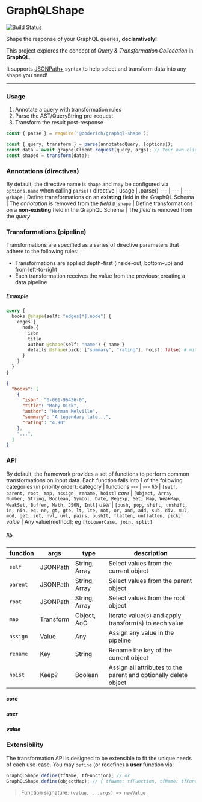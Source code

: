 # GraphQLShape

[![Build Status](https://github.com/CoderichLLC/nodejs-graphql-shape/actions/workflows/publish.yml/badge.svg)](https://github.com/CoderichLLC/nodejs-graphql-shape/actions/workflows/publish.yml)

Shape the response of your GraphQL queries, **declaratively!**

This project explores the concept of *Query & Transformation Collocation* in **GraphQL**.

It supports [JSONPath+](https://www.npmjs.com/package/jsonpath-plus) syntax to help select and transform data into any shape you need!

---

### Usage
1. Annotate a query with transformation rules
2. Parse the AST/QueryString pre-request
3. Transform the result post-response

```javascript
const { parse } = require('@coderich/graphql-shape');

const { query, transform } = parse(annotatedQuery, [options]);
const data = await graphqlClient.request(query, args); // Your own client
const shaped = transform(data);
```

### Annotations (directives)
By default, the directive name is `shape` and may be configured via `options.name` when calling `parse()`
directive | usage | .parse()
--- | --- | ---
`@shape` | Define transformations on an **existing** field in the GraphQL Schema | The *annotation* is removed from the *field*
`@_shape` | Define transformations on a **non-existing** field in the GraphQL Schema | The *field* is removed from the *query*

### Transformations (pipeline)
Transformations are specified as a series of directive parameters that   adhere to the following rules:
* Transformations are applied depth-first (inside-out, bottom-up) and from left-to-right
* Each transformation receives the value from the previous; creating a data pipeline

##### Example
```graphql
query {
  books @shape(self: "edges[*].node") {
    edges {
      node {
        isbn
        title
        author @shape(self: "name") { name }
        details @shape(pick: ["summary", "rating"], hoist: false) # mixed/schemaless JSON
      }
    }
  }
}
```

```json
{
  "books": [
    {
      "isbn": "0-061-96436-0",
      "title": "Moby Dick",
      "author": "Herman Melville",
      "summary": "A legendary tale...",
      "rating": "4.90"
    },
    "...",
  ]
}
```

### API
By default, the framework provides a set of functions to perform common transformations on input data. Each function falls into 1 of the following categories (in priority order):
category | functions
--- | ---
*lib* | `[self, parent, root, map, assign, rename, hoist]`
*core* | `[Object, Array, Number, String, Boolean, Symbol, Date, RegExp, Set, Map, WeakMap, WeakSet, Buffer, Math, JSON, Intl]`
*user* | `[push, pop, shift, unshift, in, nin, eq, ne, gt, gte, lt, lte, not, or, and, add, sub, div, mul, mod, get, set, nvl, uvl, pairs, pushIt, flatten, unflatten, pick]`
*value* | Any value[method]; eg `[toLowerCase, join, split]`
##### lib
function | args | type | description
--- | --- | --- | ---
`self` | JSONPath | String, Array | Select values from the current object
`parent` | JSONPath | String, Array | Select values from the parent object
`root` | JSONPath | String, Array | Select values from the root object
`map` | Transform | Object, AoO | Iterate value(s) and apply transform(s) to each value
`assign` | Value | Any | Assign any value in the pipeline
`rename` | Key | String | Rename the key of the current object
`hoist` | Keep? | Boolean | Assign all attributes to the parent and optionally delete object
##### core

##### user
##### value

### Extensibility
The transformation API is designed to be extensible to fit the unique needs of each use-case. You may `define` (or redefine) a **user** function via:
```javascript
GraphQLShape.define(tfName, tfFunction); // or
GraphQLShape.define(objectMap); // { tfName: tfFunction, tfName: tfFunction, ... }
```
> Function signature: `(value, ...args) => newValue`


